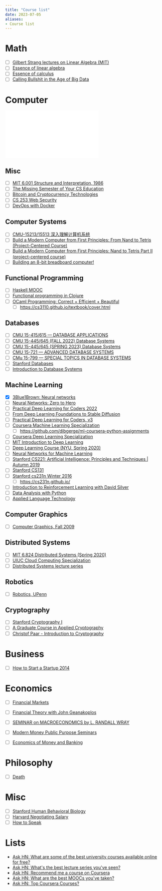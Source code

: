 ```yaml
---
title: "Course list"
date: 2023-07-05
aliases:
- Course list
---
```


# Math

- [ ] [Gilbert Strang lectures on Linear Algebra (MIT)](https://www.youtube.com/playlist?list=PL49CF3715CB9EF31D)
- [ ] [Essence of linear algebra](https://www.youtube.com/playlist?list=PLZHQObOWTQDPD3MizzM2xVFitgF8hE_ab)
- [ ] [Essence of calculus](https://www.youtube.com/playlist?list=PLZHQObOWTQDMsr9K-rj53DwVRMYO3t5Yr)
- [ ] [Calling Bullshit in the Age of Big Data](https://www.youtube.com/playlist?list=PLPnZfvKID1Sje5jWxt-4CSZD7bUI4gSPS)

# Computer

![Teach Yourself Computer Science](notes/Teach%20Yourself%20Computer%20Science.md)

## Misc 

- [ ] [MIT 6.001 Structure and Interpretation, 1986](https://www.youtube.com/playlist?list=PLE18841CABEA24090)
- [ ] [The Missing Semester of Your CS Education](https://missing.csail.mit.edu/)
- [ ] [Bitcoin and Cryptocurrency Technologies]([https://www.coursera.org/learn/cryptocurrency/](https://www.coursera.org/learn/cryptocurrency/))
- [ ] [CS 253 Web Security](https://www.youtube.com/playlist?list=PL1y1iaEtjSYiiSGVlL1cHsXN_kvJOOhu-)
- [ ] [DevOps with Docker](https://devopswithdocker.com/)

## Computer Systems
- [ ] [CMU-15213/15513 深入理解计算机系统](https://www.youtube.com/playlist?list=PLcQU3vbfgCc9sVAiHf5761UUApjZ3ZD3x)
- [ ] [Build a Modern Computer from First Principles: From Nand to Tetris (Project-Centered Course)](https://www.coursera.org/learn/build-a-computer)
- [ ] [Build a Modern Computer from First Principles: Nand to Tetris Part II (project-centered course)](https://www.coursera.org/learn/nand2tetris2)
- [ ] [Building an 8-bit breadboard computer!](https://www.youtube.com/playlist?list=PLowKtXNTBypGqImE405J2565dvjafglHU)

## Functional Programming
- [ ] [Haskell MOOC](https://haskell.mooc.fi/)
- [ ] [Functional programming in Clojure](notes/Functional%20programming%20in%20Clojure.md)
- [ ] [OCaml Programming: Correct + Efficient + Beautiful](https://www.youtube.com/playlist?list=PLre5AT9JnKShBOPeuiD9b-I4XROIJhkIU)
	- [ ] https://cs3110.github.io/textbook/cover.html

## Databases

- [ ] [CMU 15-415/615 — DATABASE APPLICATIONS](https://15415.courses.cs.cmu.edu/fall2016)
- [ ] [CMU 15-445/645 (FALL 2022) Database Systems](https://15445.courses.cs.cmu.edu/fall2022/)
- [ ] [CMU 15-445/645 (SPRING 2023) Database Systems](https://15445.courses.cs.cmu.edu/spring2023/)
- [ ] [CMU 15-721 — ADVANCED DATABASE SYSTEMS](https://15721.courses.cs.cmu.edu/spring2023)
- [ ] [CMu 15-799 — SPECIAL TOPICS IN DATABASE SYSTEMS](https://15799.courses.cs.cmu.edu/spring2022/)
- [ ] [Stanford Databases](https://online.stanford.edu/courses/soe-ydatabases-databases)
- [ ] [Introduction to Database Systems](https://cs186berkeley.net/)

## Machine Learning

- [x] [3Blue1Brown: Neural networks](https://www.youtube.com/playlist?list=PLZHQObOWTQDNU6R1_67000Dx_ZCJB-3pi)
- [ ] [Neural Networks: Zero to Hero](https://karpathy.ai/zero-to-hero.html)
- [ ] [Practical Deep Learning for Coders 2022](pages/Courses/Practical%20Deep%20Learning%20for%20Coders%202022.md)
- [ ] [From Deep Learning Foundations to Stable Diffusion](https://course.fast.ai/Lessons/part2.html)
- [ ] [Practical Deep Learning for Coders, v3](https://course19.fast.ai/)
- [ ] [Coursera Machine Learning Specialization](https://www.coursera.org/specializations/machine-learning-introduction)
	- [ ] https://github.com/dibgerge/ml-coursera-python-assignments
- [ ] [Coursera Deep Learning Specialization](https://www.coursera.org/specializations/deep-learning)
- [ ] [MIT Introduction to Deep Learning](http://introtodeeplearning.com/)
- [ ] [Deep Learning Course (NYU, Spring 2020)](https://www.youtube.com/playlist?list=PL80I41oVxglKcAHllsU0txr3OuTTaWX2v)
- [ ] [Neural Networks for Machine Learning](https://www.cs.toronto.edu/~hinton/coursera_lectures.html)
- [ ] [Stanford CS221: Artificial Intelligence: Principles and Techniques | Autumn 2019](https://www.youtube.com/playlist?list=PLoROMvodv4rO1NB9TD4iUZ3qghGEGtqNX)
- [ ] [Stanford CS131](http://vision.stanford.edu/teaching/cs131_fall2223/index.html)
- [ ] [Stanford cs231n Winter 2016](https://www.youtube.com/playlist?list=PLkt2uSq6rBVctENoVBg1TpCC7OQi31AlC)
	- [ ] https://cs231n.github.io/
- [ ] [Introduction to Reinforcement Learning with David Silver](https://www.deepmind.com/learning-resources/introduction-to-reinforcement-learning-with-david-silver)
- [ ] [Data Analysis with Python](https://courses.mooc.fi/org/uh-cs/courses/dap-22)
- [ ] [Applied Language Technology](https://applied-language-technology.mooc.fi/html/index.html)

## Computer Graphics

- [ ] [Computer Graphics, Fall 2009](https://www.youtube.com/playlist?list=PL_w_qWAQZtAZhtzPI5pkAtcUVgmzdAP8g)

## Distributed Systems

- [ ] [MIT 6.824 Distributed Systems (Spring 2020)](https://www.youtube.com/playlist?list=PLrw6a1wE39_tb2fErI4-WkMbsvGQk9_UB)
- [ ] [UIUC Cloud Computing Specialization](https://www.coursera.org/specializations/cloud-computing)
- [ ] [Distributed Systems lecture series](https://www.youtube.com/playlist?list=PLeKd45zvjcDFUEv_ohr_HdUFe97RItdiB)

## Robotics

- [ ] [Robotics, UPenn](https://www.coursera.org/specializations/robotics)

## Cryptography

- [ ] [Stanford Cryptography I](https://www.coursera.org/learn/crypto)
- [ ] [A Graduate Course in Applied Cryptography](https://toc.cryptobook.us/)
- [ ] [Christof Paar - Introduction to Cryptography](https://www.youtube.com/playlist?list=PL6N5qY2nvvJE8X75VkXglSrVhLv1tVcfy)

# Business

- [ ] [How to Start a Startup 2014](https://www.youtube.com/watch?v=CBYhVcO4WgI)

# Economics

- [ ] [Financial Markets](https://oyc.yale.edu/economics/econ-252)
- [ ] [Financial Theory with John Geanakoplos](https://www.youtube.com/playlist?list=PLEDC55106E0BA18FC)
- [ ] [SEMINAR on MACROECONOMICS by L. RANDALL WRAY](https://www.youtube.com/playlist?list=PLnw-449iRxO-BbfN55FdOVZVpmbrLp7Et)
- [ ] [Modern Money Public Purpose Seminars](https://www.youtube.com/playlist?list=PLoGqI16J4bCvzK8-SD8bjoqj-ib-0a7tl)
- [ ] [Economics of Money and Banking](https://www.coursera.org/learn/money-banking)


# Philosophy 

- [ ] [Death](https://oyc.yale.edu/death/phil-176)

# Misc

- [ ] [Stanford Human Behavioral Biology](https://www.youtube.com/playlist?list=PL848F2368C90DDC3D)
- [ ] [Harvard Negotiating Salary](https://pll.harvard.edu/course/negotiating-salary?delta=0)
- [ ] [How to Speak](https://www.youtube.com/@mitocw)

# Lists
- [Ask HN: What are some of the best university courses available online for free?](https://news.ycombinator.com/item?id=35536042)
- [Ask HN: What's the best lecture series you've seen?](https://news.ycombinator.com/item?id=34591291)
- [Ask HN: Recommend me a course on Coursera](https://news.ycombinator.com/item?id=22826722)
- [Ask HN: What are the best MOOCs you've taken?](https://news.ycombinator.com/item?id=16745042)
- [Ask HN: Top Coursera Courses?](https://news.ycombinator.com/item?id=25245125)